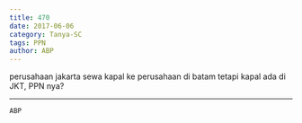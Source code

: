 ```yaml
---
title: 470
date: 2017-06-06
category: Tanya-SC
tags: PPN
author: ABP
---
```


perusahaan jakarta sewa kapal ke perusahaan di batam tetapi kapal ada di JKT, PPN nya?

---



`ABP`
